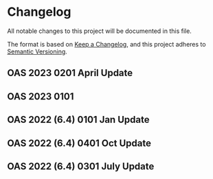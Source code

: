 # Changelog
All notable changes to this project will be documented in this file.

The format is based on [Keep a Changelog](https://keepachangelog.com/en/1.0.0/),
and this project adheres to [Semantic Versioning](https://semver.org/spec/v2.0.0.html).

## OAS 2023 0201 April Update

## OAS 2023 0101

## OAS 2022 (6.4) 0101 Jan Update 

## OAS 2022 (6.4) 0401 Oct Update

## OAS 2022 (6.4) 0301 July Update
